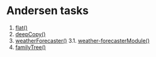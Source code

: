# Andersen tasks

1. [flat()](./flat.js)
2. [deepCopy()](./deepCopy.js)
3. [weatherForecaster()](./weatherForecaster)
3.1. [weather-forecasterModule()](./weather-forecaster)
4. [familyTree()](./familyTree)
